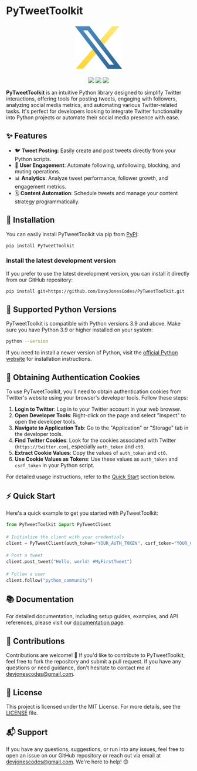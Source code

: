 # PyTweetToolkit

<p align="center">
  <img src="https://raw.githubusercontent.com/DavyJonesCodes/PyTweetToolkit/main/assets/logo.png" alt="Logo" height="128px">
</p>

<p align="center">
  <img src="https://img.shields.io/badge/python-3670A0?style=for-the-badge&logo=python&logoColor=ffdd54" />
  <img src="https://img.shields.io/badge/X-%23000000.svg?style=for-the-badge&logo=X&logoColor=white"/>
  <img src="https://img.shields.io/github/license/DavyJonesCodes/PyTweetToolkit?style=for-the-badge"/>
</p>

**PyTweetToolkit** is an intuitive Python library designed to simplify Twitter interactions, offering tools for posting tweets, engaging with followers, analyzing social media metrics, and automating various Twitter-related tasks. It's perfect for developers looking to integrate Twitter functionality into Python projects or automate their social media presence with ease.

## ✨ Features

- 🐦 **Tweet Posting**: Easily create and post tweets directly from your Python scripts.
- 🤝 **User Engagement**: Automate following, unfollowing, blocking, and muting operations.
- 📊 **Analytics**: Analyze tweet performance, follower growth, and engagement metrics.
- 🗓️ **Content Automation**: Schedule tweets and manage your content strategy programmatically.

## 🚀 Installation

You can easily install PyTweetToolkit via pip from [PyPI](https://pypi.org/project/PyTweetToolkit/):

```bash
pip install PyTweetToolkit
```

### Install the latest development version

If you prefer to use the latest development version, you can install it directly from our GitHub repository:

```bash
pip install git+https://github.com/DavyJonesCodes/PyTweetToolkit.git
```

## 🐍 Supported Python Versions

PyTweetToolkit is compatible with Python versions 3.9 and above. Make sure you have Python 3.9 or higher installed on your system:

```bash
python --version
```

If you need to install a newer version of Python, visit the [official Python website](https://www.python.org/downloads/) for installation instructions.

## 🔐 Obtaining Authentication Cookies

To use PyTweetToolkit, you'll need to obtain authentication cookies from Twitter's website using your browser's developer tools. Follow these steps:

1. **Login to Twitter**: Log in to your Twitter account in your web browser.
2. **Open Developer Tools**: Right-click on the page and select "Inspect" to open the developer tools.
3. **Navigate to Application Tab**: Go to the "Application" or "Storage" tab in the developer tools.
4. **Find Twitter Cookies**: Look for the cookies associated with Twitter (`https://twitter.com`), especially `auth_token` and `ct0`.
5. **Extract Cookie Values**: Copy the values of `auth_token` and `ct0`.
6. **Use Cookie Values as Tokens**: Use these values as `auth_token` and `csrf_token` in your Python script.

For detailed usage instructions, refer to the [Quick Start](#quick-start) section below.

## ⚡ Quick Start

Here's a quick example to get you started with PyTweetToolkit:

```python
from PyTweetToolkit import PyTweetClient

# Initialize the client with your credentials
client = PyTweetClient(auth_token="YOUR_AUTH_TOKEN", csrf_token="YOUR_CSRF_TOKEN")

# Post a tweet
client.post_tweet("Hello, world! #MyFirstTweet")

# Follow a user
client.follow("python_community")
```

## 📚 Documentation

For detailed documentation, including setup guides, examples, and API references, please visit our [documentation page](https://github.com/DavyJonesCodes/PyTweetToolkit/wiki/1.-Home).

## 🤝 Contributions

Contributions are welcome! 🎉 If you'd like to contribute to PyTweetToolkit, feel free to fork the repository and submit a pull request. If you have any questions or need guidance, don't hesitate to contact me at [devjonescodes@gmail.com](mailto:devjonescodes@gmail.com).

## 📄 License

This project is licensed under the MIT License. For more details, see the [LICENSE](./LICENSE) file.

## 📬 Support

If you have any questions, suggestions, or run into any issues, feel free to open an issue on our GitHub repository or reach out via email at [devjonescodes@gmail.com](mailto:devjonescodes@gmail.com). We're here to help! 😊
